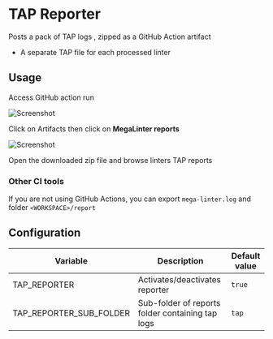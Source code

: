 # TAP Reporter

Posts a pack of TAP logs , zipped as a GitHub Action artifact

- A separate TAP file for each processed linter

## Usage

Access GitHub action run

![Screenshot](../assets/images/AccessActionRun.jpg)

Click on Artifacts then click on **MegaLinter reports**

![Screenshot](../assets/images/TextReporter_1.jpg)

Open the downloaded zip file and browse linters TAP reports

### Other CI tools

If you are not using GitHub Actions, you can export `mega-linter.log` and folder `<WORKSPACE>/report`

## Configuration

| Variable                | Description                                      | Default value |
|-------------------------|--------------------------------------------------|---------------|
| TAP_REPORTER            | Activates/deactivates reporter                   | `true`        |
| TAP_REPORTER_SUB_FOLDER | Sub-folder of reports folder containing tap logs | `tap`         |
